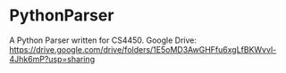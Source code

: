 # PythonParser
A Python Parser written for CS4450.
Google Drive: https://drive.google.com/drive/folders/1E5oMD3AwGHFfu6xgLfBKWvvl-4Jhk6mP?usp=sharing
